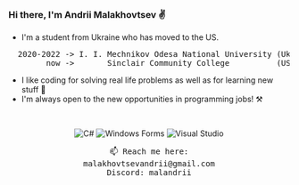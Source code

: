 ### Hi there, I'm Andrii Malakhovtsev ✌

- I'm a student from Ukraine who has moved to the US.
<pre>
  2020-2022 -> I. I. Mechnikov Odesa National University (Ukraine) - "Information systems and technology".
        now ->       Sinclair Community College          (USA)     - "Software Development".
</pre>
- I like coding for solving real life problems as well as for learning new stuff 🙂
- I'm always open to the new opportunities in programming jobs! ⚒

<br>
<p align="center">
  <img src="https://img.shields.io/badge/-C%23-239120?logo=c-sharp&logoColor=white" alt="C#">
  <img src="https://img.shields.io/badge/-Windows%20Forms-000?logo=windows&logoColor=white" alt="Windows Forms">
  <img src="https://img.shields.io/badge/-Visual%20Studio-5C2D91?logo=visual-studio&logoColor=white" alt="Visual Studio">
</p>

<p align="center">
  <samp>
    📫 Reach me here:
    <br> malakhovtsevandrii@gmail.com
    <br> Discord: malandrii
  </samp>
</p>
